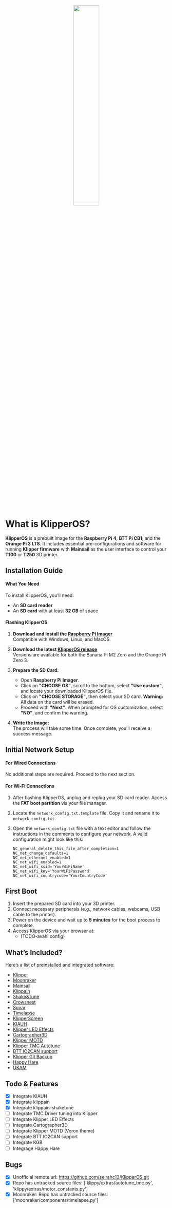 <p align="center">
  <img src=".github/sdcard-logo.png" style="width:40%">
</p>

# What is KlipperOS?

**KlipperOS** is a prebuilt image for the **Raspberry Pi 4**, **BTT Pi CB1**, and the **Orange Pi 3 LTS**. It includes essential pre-configurations and software for running **Klipper firmware** with **Mainsail** as the user interface to control your **T100** or **T250** 3D printer.

## Installation Guide

#### What You Need

To install KlipperOS, you’ll need:
- An **SD card reader**
- An **SD card** with at least **32 GB** of space

#### Flashing KlipperOS

1. **Download and install the [Raspberry Pi Imager](https://www.raspberrypi.com/software/)**  
   Compatible with Windows, Linux, and MacOS.

2. **Download the latest [KlipperOS release](https://github.com/MSzturc/KlipperOS/releases/latest)**  
   Versions are available for both the Banana Pi M2 Zero and the Orange Pi Zero 3.

3. **Prepare the SD Card:**
   - Open **Raspberry Pi Imager**.
   - Click on **"CHOOSE OS"**, scroll to the bottom, select **"Use custom"**, and locate your downloaded KlipperOS file.
   - Click on **"CHOOSE STORAGE"**, then select your SD card. **Warning:** All data on the card will be erased.
   - Proceed with **"Next"**. When prompted for OS customization, select **"NO"**, and confirm the warning.

4. **Write the Image:**  
   The process will take some time. Once complete, you’ll receive a success message.


## Initial Network Setup

#### For Wired Connections
No additional steps are required. Proceed to the next section.

#### For Wi-Fi Connections
1. After flashing KlipperOS, unplug and replug your SD card reader. Access the **FAT boot partition** via your file manager.
2. Locate the `network_config.txt.template` file. Copy it and rename it to `network_config.txt`.
3. Open the `network_config.txt` file with a text editor and follow the instructions in the comments to configure your network. A valid configuration might look like this:

   ```plaintext
   NC_general_delete_this_file_after_completion=1
   NC_net_change_defaults=1
   NC_net_ethernet_enabled=1
   NC_net_wifi_enabled=1
   NC_net_wifi_ssid='YourWiFiName'
   NC_net_wifi_key='YourWiFiPassword'
   NC_net_wifi_countrycode='YourCountryCode'

## First Boot

1. Insert the prepared SD card into your 3D printer.
2. Connect necessary peripherals (e.g., network cables, webcams, USB cable to the printer).
3. Power on the device and wait up to **5 minutes** for the boot process to complete.
4. Access KlipperOS via your browser at:
   - [ ]( ) (TODO-avahi config)

## What’s Included?

Here’s a list of preinstalled and integrated software:
- [Klipper](https://www.klipper3d.org/)
- [Moonraker](https://moonraker.readthedocs.io/en/latest/)
- [Mainsail](https://docs.mainsail.xyz/)
- [Klippain](https://github.com/Frix-x/klippain/)
- [Shake&Tune](https://github.com/Frix-x/klippain-shaketune/)
- [Crowsnest](https://github.com/mainsail-crew/crowsnest/)
- [Sonar](https://github.com/mainsail-crew/sonar/)
- [Timelapse](https://github.com/mainsail-crew/moonraker-timelapse/)
- [KlipperScreen](https://github.com/KlipperScreen/KlipperScreen/)
- [KIAUH](https://github.com/dw-0/kiauh/)
- [Klipper LED Effects](https://github.com/julianschill/klipper-led_effect/)
- [Cartographer3D](https://github.com/Cartographer3D/cartographer-klipper/)
- [Klipper MOTD](https://github.com/tomaski/klipper-motd/)
- [Klipper TMC Autotune](https://github.com/andrewmcgr/klipper_tmc_autotune)
- [BTT IO2CAN support](https://github.com/bigtreetech/IO2CAN/)
- [Klipper Git Backup](https://github.com/Low-Frequency/Klipper-Git-Backup)
- [Happy Hare](https://github.com/moggieuk/Happy-Hare/)
- [UKAM](https://github.com/fbeauKmi/update_klipper_and_mcus/)

## Todo & Features
- [X] Integrate KIAUH
- [X] Integrate klippain
- [X] Integrate klippain-shaketune
- [ ] Integrate TMC Driver tuning into Klipper
- [ ] Integrate Klipper LED Effects
- [ ] Integrate Cartographer3D
- [ ] Integrate Klipper MOTD (Voron theme)
- [ ] Integrate BTT IO2CAN support
- [ ] Integrate KGB
- [ ] Integrage Happy Hare

## Bugs
- [x] Unofficial remote url: https://github.com/selrahc13/KlipperOS.git
- [x] Repo has untracked source files: ['klippy/extras/autotune_tmc.py', 'klippy/extras/motor_constants.py']
- [x] Moonraker: Repo has untracked source files: ['moonraker/components/timelapse.py']
